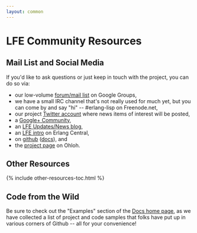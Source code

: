 ```yaml
---
layout: common
---
```


# LFE Community Resources

## Mail List and Social Media

If you'd like to ask questions or just keep in touch with the project, you can
do so via:

* our low-volume
  <a href="http://groups.google.com/group/lisp-flavoured-erlang">forum/mail list</a>
  on Google Groups,
* we have a small IRC channel that's not really used for much yet, but you can
  come by and say "hi" -- #erlang-lisp on Freenode.net,
* our project <a href="https://twitter.com/ErlangLisp">Twitter account</a>
  where news items of interest will be posted,
* a <a href="https://plus.google.com/u/1/communities/103919485468949397234">Google+
  Community</a>,
* an <a href="http://blog.lfe.io/">LFE Updates/News blog</a>,
* an <a href="https://erlangcentral.org/wiki/index.php/Lisp_Flavoured_Erlang">LFE intro</a>
  on Erlang Central,
* on <a href="https://github.com/rvirding/lfe">github</a>
  (<a href="https://github.com/lfe/docs">docs</a>), and
* the <a href="https://www.ohloh.net/p/lfe">project page</a> on Ohloh.

## Other Resources

{% include other-resources-toc.html %}

## Code from the Wild

Be sure to check out the "Examples" section of the
<a href="/">Docs home page</a>, as we have collected a list of project and
code samples that folks have put up in various corners of Github -- all for
your convenience!
